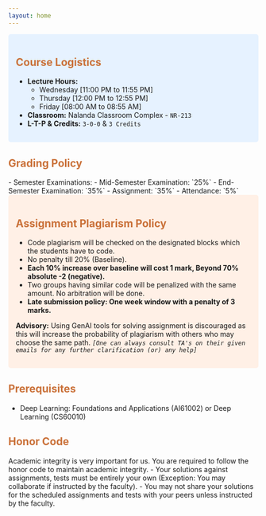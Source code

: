 ```yaml
---
layout: home
---
```

<div style="background-color: #e6f2ff; padding: 15px; border-radius: 5px;">
<h2 style="color: #ca7139;"><b>Course Logistics</b></h2>
<ul>
    <li><strong>Lecture Hours:</strong>
        <ul>
            <li>Wednesday [11:00 PM to 11:55 PM]</li>
            <li>Thursday [12:00 PM to 12:55 PM]</li>
            <li>Friday [08:00 AM to 08:55 AM]</li>
        </ul>
    </li>
    <li><strong>Classroom:</strong> Nalanda Classroom Complex - <code>NR-213</code></li>
    <li><strong>L-T-P & Credits:</strong> <code>3-0-0</code> & <code>3 Credits</code></li>
</ul>
</div>


<h2 style="color: #ca7139;"><b>Grading Policy</b></h2>
- Semester Examinations:
    - Mid-Semester Examination: `25%`
    - End-Semester Examination: `35%`
- Assignment: `35%`
- Attendance: `5%`

<div style="background-color: #fff0e6; padding: 15px; border-radius: 5px;">
<h2 style="color: #ca7139;"><b>Assignment Plagiarism Policy</b></h2>
<ul>
    <li>Code plagiarism will be checked on the designated blocks which the students have to code.</li>
    <li>No penalty till 20% (Baseline).</li>
    <li><strong>Each 10% increase over baseline will cost 1 mark, Beyond 70% absolute -2 (negative).</strong></li>
    <li>Two groups having similar code will be penalized with the same amount. No arbitration will be done.</li>
    <li><strong>Late submission policy: One week window with a penalty of 3 marks.</strong></li>
</ul>
<p><strong>Advisory:</strong> Using GenAI tools for solving assignment is discouraged as this will increase the probability of plagiarism with others who may choose the same path. <code><em>[One can always consult TA's on their given emails for any further clarification (or) any help]</em></code></p>
</div>

<h2 style="color: #ca7139;"><b>Prerequisites</b></h2>

- Deep Learning: Foundations and Applications (AI61002) or Deep Learning (CS60010)

<h2 style="color: #ca7139;"><b>Honor Code</b></h2>
Academic integrity is very important for us. You are required to follow the honor code to maintain academic integrity.
- Your solutions against assignments, tests must be entirely your own (Exception: You may collaborate if instructed by the faculty).
- You may not share your solutions for the scheduled assignments and tests with your peers unless instructed by the faculty.

